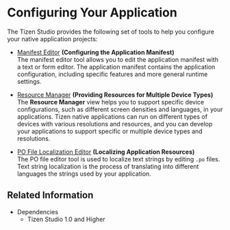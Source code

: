 # Configuring Your Application

The Tizen Studio provides the following set of tools to help you configure your native application projects:

- [Manifest Editor](manifest-text-editor.md) **(Configuring the Application Manifest)**  
The manifest editor tool allows you to edit the application manifest with a text or form editor. The application manifest contains the application configuration, including specific features and more general runtime settings.

- [Resource Manager](resource-manager.md) **(Providing Resources for Multiple Device Types)**  
The **Resource Manager** view helps you to support specific device configurations, such as different screen densities and languages, in your applications. Tizen native applications can run on different types of devices with various resolutions and resources, and you can develop your applications to support specific or multiple device types and resolutions.

- [PO File Localization Editor](po-file-editor.md) **(Localizing Application Resources)**  
The PO file editor tool is used to localize text strings by editing `.po` files. Text string localization is the process of translating into different languages the strings used by your application.

## Related Information
* Dependencies
  - Tizen Studio 1.0 and Higher
